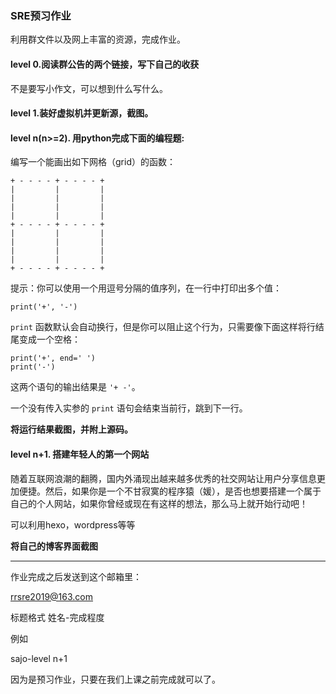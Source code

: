 ### SRE预习作业

利用群文件以及网上丰富的资源，完成作业。

#### level 0.阅读群公告的两个链接，写下自己的收获

不是要写小作文，可以想到什么写什么。

#### level 1.装好虚拟机并更新源，截图。

#### level n(n>=2). 用python完成下面的编程题:

编写一个能画出如下网格（grid）的函数：

```
+ - - - - + - - - - +
|         |         |
|         |         |
|         |         |
|         |         |
+ - - - - + - - - - +
|         |         |
|         |         |
|         |         |
|         |         |
+ - - - - + - - - - +
```

提示：你可以使用一个用逗号分隔的值序列，在一行中打印出多个值：

```
print('+', '-')
```

`print` 函数默认会自动换行，但是你可以阻止这个行为，只需要像下面这样将行结尾变成一个空格：

```
print('+', end=' ')
print('-')
```

这两个语句的输出结果是 `'+ -'`。

一个没有传入实参的 `print` 语句会结束当前行，跳到下一行。

**将运行结果截图，并附上源码。**

#### level n+1. 搭建年轻人的第一个网站

随着互联网浪潮的翻腾，国内外涌现出越来越多优秀的社交网站让用户分享信息更加便捷。然后，如果你是一个不甘寂寞的程序猿（媛），是否也想要搭建一个属于自己的个人网站，如果你曾经或现在有这样的想法，那么马上就开始行动吧！

可以利用hexo，wordpress等等

**将自己的博客界面截图**

--------------------------------------------------------------------------------------------------------------

作业完成之后发送到这个邮箱里：

rrsre2019@163.com

标题格式  姓名-完成程度

例如

sajo-level n+1

因为是预习作业，只要在我们上课之前完成就可以了。


